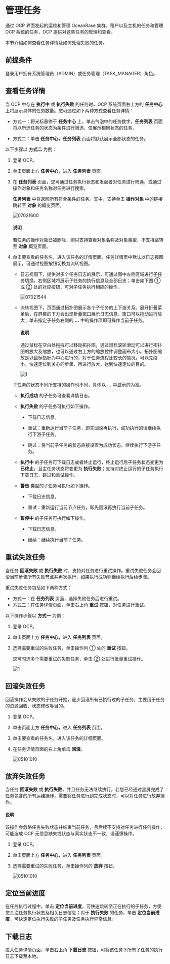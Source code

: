# 管理任务

通过 OCP 界面发起的运维和管理 OceanBase 集群、租户以及主机的任务和管理 OCP 系统的任务，OCP 提供对这些任务的管理和查看。

本节介绍如何查看任务详情及如何处理失败的任务。

## 前提条件

登录用户拥有系统管理员（ADMIN）或任务管理（TASK_MANAGER）角色。

## 查看任务详情

当 OCP 中存在 **执行中** 或 **执行失败** 的任务时，OCP 系统页面右上方的 **任务中心** 上将展示具体的任务数量。您可通过如下两种方式查看任务详情：

* 方式一：将光标悬停于 **任务中心** 上，单击气泡中的任务数字，**任务列表** 页面将以所选任务的状态为条件进行筛选，仅展示相同状态的任务。

* 方式二：单击 **任务中心**，**任务列表** 页面将默认展示全部状态的任务。

以下步骤以 **方式二** 为例：

1. 登录 OCP。

2. 单击页面上方 **任务中心**，进入 **任务列表** 页面。

3. 在 **任务列表** 页面，您可通过任务执行状态和发起者对任务进行筛选，或通过操作对象和任务名称对任务进行搜索。

   **任务列表** 中将返回所有符合条件的任务。其中，支持单击 **操作对象** 中的链接跳转至 **对象** 的概览页面。

   ![07021600](https://obbusiness-private.oss-cn-shanghai.aliyuncs.com/doc/img/ocp/422/%E4%BB%BB%E5%8A%A1%E5%88%97%E8%A1%A8.png)

   <main id="notice" type='explain'>
   <h4>说明</h4>
   <p>若任务的操作对象已被删除，则只支持查看对象名称及对象类型，不支持跳转至 <b>对象</b> 概览页面。</p>
   </main>

4. 单击要查看的任务名，进入该任务的详情页面。任务详情页中默认以日志视图展示，可通过视图按钮切换为流转视图。

   * 日志视图下，提供对多个任务日志的展示，可通过图中左侧区域进行子任务切换，右侧区域将展示子任务的执行信息及全部日志；单击如下图 ① 或 ② 处的对应按钮，可对子任务执行相应的操作。

      ![07021544](https://obbusiness-private.oss-cn-shanghai.aliyuncs.com/doc/img/ocp/422/%E5%A4%B1%E8%B4%A5%E4%BB%BB%E5%8A%A1%E6%97%A5%E5%BF%97%E8%A7%86%E5%9B%BE.png)

   * 流转视图下，页面通过拓扑图展示各个子任务的上下游关系。展开折叠菜单后，在屏幕的下方会出现折叠窗口展示日志信息，窗口可以拖动进行放大；单击指定子任务右侧的 **...** 中的操作项即可操作当前子任务。

      <main id="notice" type='explain'>
      <h4>说明</h4>
      <p>通过鼠标在空白处拖拽可以移动拓扑图，通过鼠标滚轮滑动可以进行拓扑图的放大及缩放，也可以通过右上方的缩放控件调整画布大小。拓扑图缩放是以鼠标指针为中心进行的，对于任务流程比较长的情况，可以先缩小，快速定位到关心的步骤，再进行放大，达到快速定位的目的。</p>
      </main>

      ![1](https://obbusiness-private.oss-cn-shanghai.aliyuncs.com/doc/img/ocp/422/%E4%BB%BB%E5%8A%A1%E6%B5%81%E8%BD%AC%E8%A7%86%E5%9B%BE.png)

   子任务的状态不同所支持的操作也不同，具体以 **...** 中显示的为准。

    * **执行成功** 的子任务可查看详情日志。

    * **执行失败** 的子任务可执行如下操作。

       * 下载日志信息。

       * 重试：重新运行当前子任务，即先回滚再执行，成功执行的话继续执行下游子任务。

       * 跳过：将当前子任务的状态直接设置为成功状态，继续执行下游子任务。

    * **执行中** 的子任务可下载日志或者终止运行，终止运行后子任务状态变更为 **已终止**，且主任务状态将变更为 **执行失败**；支持对终止运行的子任务执行下载日志、跳过和重试操作。

    * **警告** 类型的子任务可执行如下操作。

      * 下载日志信息。

      * 重试：重新运行当前节点任务，即先回滚再执行当前子任务。

    * **暂停中** 的子任务可执行如下操作。

      * 下载日志信息。

      * 继续：继续执行当前子任务。

## 重试失败任务

当任务 **回滚失败** 或 **执行失败** 时，支持对任务进行重试操作。重试失败任务会回滚当前步骤所有失败节点并再次执行，如果执行成功则继续执行后续步骤。

重试失败任务包括如下两种方式：

* 方式一：在 **任务列表** 页面，选择失败任务后进行重试。
* 方式二：在任务详情页面，单击右上角 **重试** 按钮，对任务进行重试。

以下操作步骤以 **方式一** 为例：

1. 登录 OCP。

2. 单击页面上方 **任务中心**，进入 **任务列表** 页面。

3. 选择需要重试的失败任务，单击操作列 ① 处的 **重试** 按钮。

   您可勾选多个需要重试的失败任务，单击 ② 处进行批量重试操作。

   ![1](https://obbusiness-private.oss-cn-shanghai.aliyuncs.com/doc/img/ocp/422/%E6%89%B9%E9%87%8F%E9%87%8D%E8%AF%95%E4%BB%BB%E5%8A%A1.png)

## 回滚失败任务

回滚操作会从失败的子任务开始，逐步回滚所有已执行过的子任务，主要用于任务的资源回收、状态修改等目的。

1. 登录 OCP。

2. 单击页面上方 **任务中心**，进入 **任务列表** 页面。

3. 单击要查看的任务名，进入该任务的详细页面。

4. 在任务详情页面的右上角单击 **回滚**。

   ![05101010](https://obbusiness-private.oss-cn-shanghai.aliyuncs.com/doc/img/ocp/421/%E5%9B%9E%E6%BB%9A%E4%BB%BB%E5%8A%A1.png)

## 放弃失败任务

当任务 **回滚失败** 或 **执行失败**，并且任务无法继续执行，若您已经通过黑屏完成了任务包含的所有运维操作，需要将任务进行到完成状态时，可以对任务进行放弃操作。

<main id="notice" type='explain'>
<h4>说明</h4>
<p>该操作会忽略任务失败状态并结束当前任务，且后续不支持对任务进行任何操作，可能造成 OCP 元信息缺失或状态与真实状态不一致，请谨慎操作。</p>
</main>

1. 登录 OCP。

2. 单击页面上方 **任务中心**，进入 **任务列表** 页面。

3. 选择需要重试的失败任务，单击操作列的 **放弃** 按钮。

   ![05101010](https://obbusiness-private.oss-cn-shanghai.aliyuncs.com/doc/img/ocp/422/%E6%94%BE%E5%BC%83%E4%BB%BB%E5%8A%A1.png)

## 定位当前进度

在任务执行过程中，单击 **定位当前进度**，可快速跳转至正在执行的子任务，方便您关注任务执行状态及相关日志信息；对于 **执行失败** 的任务，单击 **定位当前进度**，可快速定位执行失败的子任务及任务执行异常信息。

## 下载日志

进入任务详情页面，单击右上角 **下载日志** 按钮，可将该任务下所有子任务的执行日志下载至本地。
